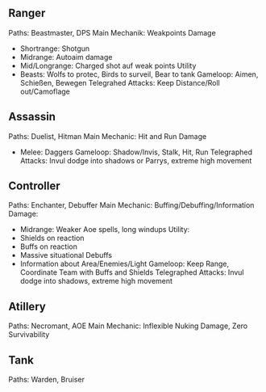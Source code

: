 
## Ranger
Paths: Beastmaster, DPS
Main Mechanik: Weakpoints
Damage
- Shortrange: Shotgun
- Midrange: Autoaim damage
- Mid/Longrange: Charged shot auf weak points
Utility
- Beasts: Wolfs to protec, Birds to surveil, Bear to tank
Gameloop: Aimen, Schießen, Bewegen
Telegrahed Attacks: Keep Distance/Roll out/Camoflage


## Assassin
Paths: Duelist, Hitman
Main Mechanic: Hit and Run
Damage
- Melee: Daggers
Gameloop: Shadow/Invis, Stalk, Hit, Run
Telegraphed Attacks: Invul dodge into shadows or Parrys, extreme high movement

## Controller
Paths: Enchanter, Debuffer
Main Mechanic: Buffing/Debuffing/Information
Damage:
- Midrange: Weaker Aoe spells, long windups
Utility:
- Shields on reaction
- Buffs on reaction
- Massive situational Debuffs
- Information about Area/Enemies/Light
Gameloop: Keep Range, Coordinate Team with Buffs and Shields
Telegraphed Attacks: Invul dodge into shadows, extreme high movement

## Atillery
Paths: Necromant, AOE
Main Mechanic: Inflexible Nuking Damage, Zero Survivability

## Tank
Paths: Warden, Bruiser

